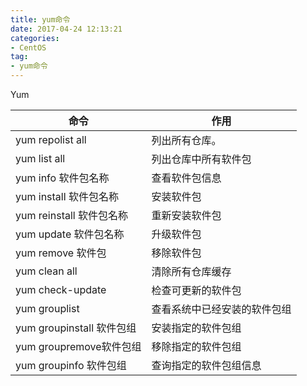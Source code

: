 ```yaml
---
title: yum命令
date: 2017-04-24 12:13:21
categories:
- CentOS
tag:
- yum命令
---
```


<!--more-->

Yum

| 命令                    | 作用             |
| --------------------- | -------------- |
| yum repolist all      | 列出所有仓库。        |
| yum list all          | 列出仓库中所有软件包     |
| yum info 软件包名称        | 查看软件包信息        |
| yum install 软件包名称     | 安装软件包          |
| yum reinstall 软件包名称   | 重新安装软件包        |
| yum update 软件包名称      | 升级软件包          |
| yum remove 软件包        | 移除软件包          |
| yum clean all         | 清除所有仓库缓存       |
| yum check-update      | 检查可更新的软件包      |
| yum grouplist         | 查看系统中已经安装的软件包组 |
| yum groupinstall 软件包组 | 安装指定的软件包组      |
| yum groupremove软件包组   | 移除指定的软件包组      |
| yum groupinfo 软件包组    | 查询指定的软件包组信息    |


